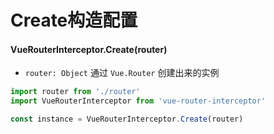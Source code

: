 # Create构造配置

#### VueRouterInterceptor.Create(router)

- ```router: Object``` 通过 ```Vue.Router``` 创建出来的实例

```javascript
import router from './router'
import VueRouterInterceptor from 'vue-router-interceptor'

const instance = VueRouterInterceptor.Create(router)
```